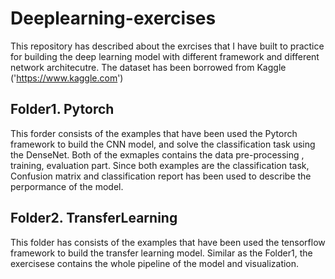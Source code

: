 # Deeplearning-exercises
This repository has described about the exrcises that I have built to practice for building the deep learning model with different framework and different network architecutre.
The dataset has been borrowed from Kaggle ('https://www.kaggle.com')

## Folder1. Pytorch
This forder consists of the examples that have been used the Pytorch framework to build the CNN model, and solve the classification task using the DenseNet. Both of the exmaples contains the data pre-processing , training, evaluation part. Since both examples are the classification task, Confusion matrix and classification report has been used to describe the perpormance of the model. 



## Folder2. TransferLearning
This folder has consists of the examples that have been used the tensorflow framework to build the transfer learning model. Similar as the Folder1, the exercisese contains the whole pipeline of the model and visualization.
